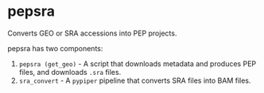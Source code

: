 # pepsra

Converts GEO or SRA accessions into PEP projects.

pepsra has two components:

1. `pepsra (get_geo)` - A script that downloads metadata and produces PEP files, and downloads `.sra` files.
2. `sra_convert` - A `pypiper` pipeline that converts SRA files into BAM files.